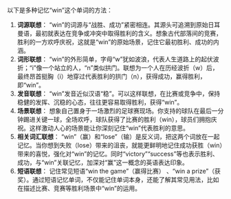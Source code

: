 以下是多种记忆“win”这个单词的方法：
1. **词源联想**： “win”的词源与“战胜、成功”紧密相连。其源头可追溯到原始日耳曼语，最初就表达在竞争或冲突中取得胜利的含义。想象古代部落间的竞赛，胜利的一方欢呼庆祝，这就是“win”的原始场景，记住它最初胜利、成功的内涵。
2. **词形联想**： “win”的外形简单，字母“w”犹如波浪，代表人生道路上的起伏波折；“i”像一个站立的人，“n”类似拱门。联想为一个人在历经波折（w）后，最终昂首挺胸（i）地穿过代表胜利的拱门（n），获得成功，赢得胜利，即“win”。
3. **发音联想**： “win”发音近似汉语“稳”。可以这样联想，在比赛或竞争中，保持稳健的发挥、沉稳的心态，往往更容易取得胜利，获得“win”。
4. **场景联想**： 想象自己置身于一场激烈的足球赛现场。你支持的球队在最后一分钟踢进关键一球，全场欢呼，球队获得了比赛的胜利（win），球员们拥抱庆祝。这样激动人心的场景能让你深刻记住“win”代表胜利的意思。
5. **相关词汇联想**： “win”（赢）和“lose”（输）是反义词，把这两个词放在一起记忆。当你想到失败（lose）带来的沮丧，就能更鲜明地记住成功获胜（win）带来的喜悦，强化对“win”的记忆。同时“victory”“success”等也表示胜利、成功，与“win”关联记忆，加深对“赢”这一概念的英语表达印象。
6. **短语联想**： 记住常见短语“win the game”（赢得比赛） 、“win a prize”（获奖）。通过短语记忆单词，不仅能记住单词本身，还能了解其常见用法，比如在描述比赛、竞赛等胜利场景中“win”的运用。 